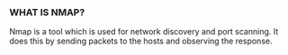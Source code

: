 ### WHAT IS NMAP?

Nmap is a tool which is used for network discovery and port scanning. It does this by sending packets to the hosts and observing the response.